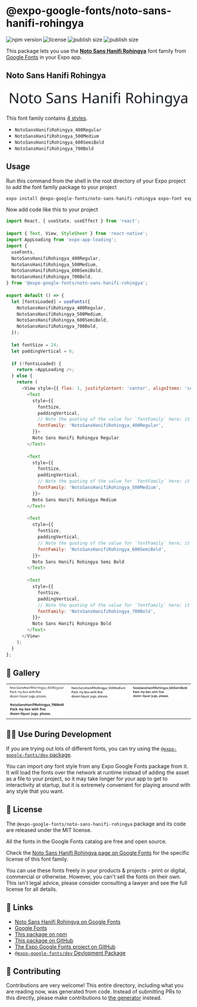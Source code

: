 # @expo-google-fonts/noto-sans-hanifi-rohingya

![npm version](https://flat.badgen.net/npm/v/@expo-google-fonts/noto-sans-hanifi-rohingya)
![license](https://flat.badgen.net/github/license/expo/google-fonts)
![publish size](https://flat.badgen.net/packagephobia/install/@expo-google-fonts/noto-sans-hanifi-rohingya)
![publish size](https://flat.badgen.net/packagephobia/publish/@expo-google-fonts/noto-sans-hanifi-rohingya)

This package lets you use the [**Noto Sans Hanifi Rohingya**](https://fonts.google.com/specimen/Noto+Sans+Hanifi+Rohingya) font family from [Google Fonts](https://fonts.google.com/) in your Expo app.

## Noto Sans Hanifi Rohingya

![Noto Sans Hanifi Rohingya](./font-family.png)

This font family contains [4 styles](#-gallery).

- `NotoSansHanifiRohingya_400Regular`
- `NotoSansHanifiRohingya_500Medium`
- `NotoSansHanifiRohingya_600SemiBold`
- `NotoSansHanifiRohingya_700Bold`

## Usage

Run this command from the shell in the root directory of your Expo project to add the font family package to your project
```sh
expo install @expo-google-fonts/noto-sans-hanifi-rohingya expo-font expo-app-loading
```

Now add code like this to your project
```js
import React, { useState, useEffect } from 'react';

import { Text, View, StyleSheet } from 'react-native';
import AppLoading from 'expo-app-loading';
import {
  useFonts,
  NotoSansHanifiRohingya_400Regular,
  NotoSansHanifiRohingya_500Medium,
  NotoSansHanifiRohingya_600SemiBold,
  NotoSansHanifiRohingya_700Bold,
} from '@expo-google-fonts/noto-sans-hanifi-rohingya';

export default () => {
  let [fontsLoaded] = useFonts({
    NotoSansHanifiRohingya_400Regular,
    NotoSansHanifiRohingya_500Medium,
    NotoSansHanifiRohingya_600SemiBold,
    NotoSansHanifiRohingya_700Bold,
  });

  let fontSize = 24;
  let paddingVertical = 6;

  if (!fontsLoaded) {
    return <AppLoading />;
  } else {
    return (
      <View style={{ flex: 1, justifyContent: 'center', alignItems: 'center' }}>
        <Text
          style={{
            fontSize,
            paddingVertical,
            // Note the quoting of the value for `fontFamily` here; it expects a string!
            fontFamily: 'NotoSansHanifiRohingya_400Regular',
          }}>
          Noto Sans Hanifi Rohingya Regular
        </Text>

        <Text
          style={{
            fontSize,
            paddingVertical,
            // Note the quoting of the value for `fontFamily` here; it expects a string!
            fontFamily: 'NotoSansHanifiRohingya_500Medium',
          }}>
          Noto Sans Hanifi Rohingya Medium
        </Text>

        <Text
          style={{
            fontSize,
            paddingVertical,
            // Note the quoting of the value for `fontFamily` here; it expects a string!
            fontFamily: 'NotoSansHanifiRohingya_600SemiBold',
          }}>
          Noto Sans Hanifi Rohingya Semi Bold
        </Text>

        <Text
          style={{
            fontSize,
            paddingVertical,
            // Note the quoting of the value for `fontFamily` here; it expects a string!
            fontFamily: 'NotoSansHanifiRohingya_700Bold',
          }}>
          Noto Sans Hanifi Rohingya Bold
        </Text>
      </View>
    );
  }
};

```

## 🔡 Gallery


||||
|-|-|-|
|![NotoSansHanifiRohingya_400Regular](./NotoSansHanifiRohingya_400Regular.ttf.png)|![NotoSansHanifiRohingya_500Medium](./NotoSansHanifiRohingya_500Medium.ttf.png)|![NotoSansHanifiRohingya_600SemiBold](./NotoSansHanifiRohingya_600SemiBold.ttf.png)||
|![NotoSansHanifiRohingya_700Bold](./NotoSansHanifiRohingya_700Bold.ttf.png)||||


## 👩‍💻 Use During Development

If you are trying out lots of different fonts, you can try using the [`@expo-google-fonts/dev` package](https://github.com/expo/google-fonts/tree/master/font-packages/dev#readme).

You can import *any* font style from any Expo Google Fonts package from it. It will load the fonts
over the network at runtime instead of adding the asset as a file to your project, so it may take longer
for your app to get to interactivity at startup, but it is extremely convenient
for playing around with any style that you want.

## 📖 License

The `@expo-google-fonts/noto-sans-hanifi-rohingya` package and its code are released under the MIT license.

All the fonts in the Google Fonts catalog are free and open source.

Check the [Noto Sans Hanifi Rohingya page on Google Fonts](https://fonts.google.com/specimen/Noto+Sans+Hanifi+Rohingya) for the specific license of this font family.

You can use these fonts freely in your products & projects - print or digital, commercial or otherwise. However, you can't sell the fonts on their own. This isn't legal advice, please consider consulting a lawyer and see the full license for all details.

## 🔗 Links

- [Noto Sans Hanifi Rohingya on Google Fonts](https://fonts.google.com/specimen/Noto+Sans+Hanifi+Rohingya)
- [Google Fonts](https://fonts.google.com/)
- [This package on npm](https://www.npmjs.com/package/@expo-google-fonts/noto-sans-hanifi-rohingya)
- [This package on GitHub](https://github.com/expo/google-fonts/tree/master/font-packages/noto-sans-hanifi-rohingya)
- [The Expo Google Fonts project on GitHub](https://github.com/expo/google-fonts)
- [`@expo-google-fonts/dev` Devlopment Package](https://github.com/expo/google-fonts/tree/master/font-packages/dev)

## 🤝 Contributing

Contributions are very welcome! This entire directory, including what you are reading now, was generated from code. Instead of submitting PRs to this directly, please make contributions to [the generator](https://github.com/expo/google-fonts/tree/master/packages/generator) instead.
